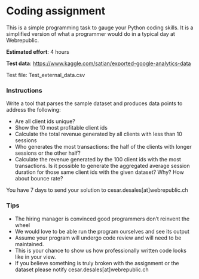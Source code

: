 # Coding assignment

This is a simple programming task to gauge your Python coding skills. It is a simplified version of what a programmer would do in a typical day at Webrepublic.

**Estimated effort**: 4 hours

**Test data**: https://www.kaggle.com/satian/exported-google-analytics-data

Test file: Test_external_data.csv 

### Instructions

Write a tool that parses the sample dataset and produces data points to address the following:

- Are all client ids unique?
- Show the 10 most profitable client ids
- Calculate the total revenue generated by all clients with less than 10 sessions
- Who generates the most transactions: the half of the clients with longer sessions or the other half?
- Calculate the revenue generated by the 100 client ids with the most transactions. Is it possible to generate the aggregated average session duration for those same client ids with the given dataset? Why? How about bounce rate?

You have 7 days to send your solution to cesar.desales[at]webrepublic.ch

### Tips

- The hiring manager is convinced good programmers don’t reinvent the wheel
- We would love to be able run the program ourselves and see its output
- Assume your program will undergo code review and will need to be maintained. 
- This is your chance to show us how professionally written code looks like in your view.
- If you believe something is truly broken with the assignment or the dataset please notify cesar.desales[at]webrepublic.ch
